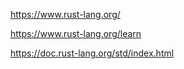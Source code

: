 https://www.rust-lang.org/

https://www.rust-lang.org/learn

https://doc.rust-lang.org/std/index.html
